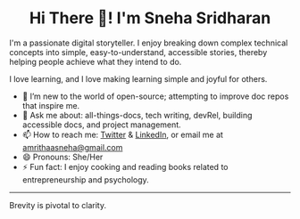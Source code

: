 <h1 align="center">Hi There 👋! I'm Sneha Sridharan</h1>

I'm a passionate digital storyteller. I enjoy breaking down complex technical concepts into simple, easy-to-understand, accessible stories, thereby helping people achieve what they intend to do.

I love learning, and I love making learning simple and joyful for others.

- 🌱 I’m new to the world of open-source; attempting to improve doc repos that inspire me.
- 💬 Ask me about: all-things-docs, tech writing, devRel, building accessible docs, and project management.
- 📫 How to reach me: [Twitter](https://twitter.com/amrithaasneha) & [LinkedIn](https://www.linkedin.com/in/sneha-sridharan/), or email me at amrithaasneha@gmail.com
- 😄 Pronouns: She/Her
- ⚡ Fun fact: I enjoy cooking and reading books related to entrepreneurship and psychology.
------------------------------------

Brevity is pivotal to clarity. 

